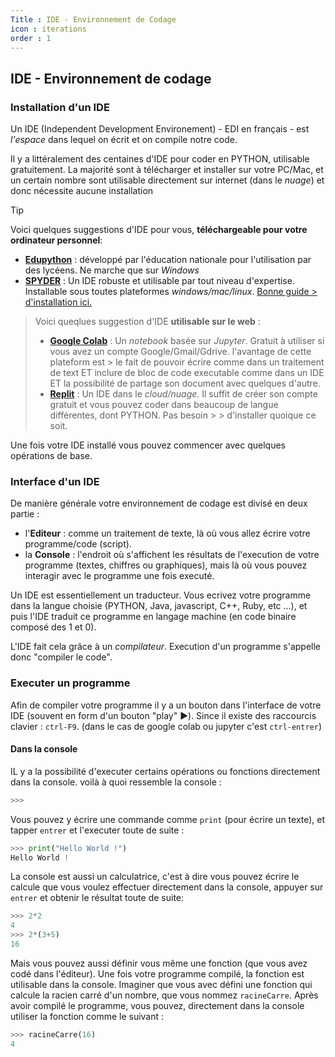 ```yaml
---
Title : IDE - Environnement de Codage
icon : iterations
order : 1
---
```


## IDE - Environnement de codage 

### Installation d'un IDE

Un IDE (Independent Development Environement) - EDI en français - est *l'espace* dans lequel on écrit et on compile notre code. 

Il y a littéralement des centaines d'IDE pour coder en PYTHON, utilisable gratuitement. La majorité sont à télécharger et installer sur votre PC/Mac, et un certain nombre sont utilisable directement sur internet (dans le *nuage*) et donc nécessite aucune installation 

> [!TIP]
> Voici quelques suggestions d'IDE pour vous, **téléchargeable pour votre ordinateur personnel**: 
> - **[Edupython](https://edupython.tuxfamily.org/#t%C3%A9l%C3%A9chargement)** : développé par l'éducation nationale pour l'utilisation par des lycéens. Ne marche que sur *Windows*
> - **[SPYDER](https://www.spyder-ide.org/download/)** : Un IDE robuste et utilisable par tout niveau d'expertise. Installable sous toutes plateformes *windows/mac/linux*. [Bonne guide > d'installation ici.](https://docs.spyder-ide.org/current/installation.html) 

> Voici queqlues suggestion d'IDE **utilisable sur le web** :
> - [**Google Colab**](https://colab.research.google.com/) : Un *notebook* basée sur *Jupyter*. Gratuit à utiliser si vous avez un compte Google/Gmail/Gdrive. l'avantage de cette plateform est > le fait de pouvoir écrire comme dans un traitement de text ET inclure de bloc de code executable comme dans un IDE ET la possibilité de partage son document avec quelques d'autre. 
> - [**Replit**](https://repl.it) : Un IDE dans le *cloud/nuage*. Il suffit de créer son compte gratuit et vous pouvez coder dans beaucoup de langue différentes, dont PYTHON. Pas besoin > > 
  d'installer quoique ce soit. 


Une fois votre IDE installé vous pouvez commencer avec quelques opérations de base. 

### Interface d'un IDE 

De manière générale votre environnement de codage est divisé en deux partie : 
- l'**Editeur** : comme un traitement de texte, là où vous allez écrire votre programme/code (script).
- la **Console** : l'endroit où s'affichent les résultats de l'execution de votre programme (textes, chiffres ou graphiques), mais là où vous pouvez interagir avec le programme une fois executé. 

Un IDE est essentiellement un traducteur. Vous ecrivez votre programme dans la langue choisie (PYTHON, Java, javascript, C++, Ruby, etc ...), et puis l'IDE traduit ce programme en langage machine (en code binaire composé des $1$ et $0$). 

L'IDE fait cela grâce à un *compilateur*. Execution d'un programme s'appelle donc "compiler le code". 

### Executer un programme 


Afin de compiler votre programme il y a un bouton dans l'interface de votre IDE (souvent en form d'un bouton "play" :arrow_forward:).  Since il existe des raccourcis clavier : `ctrl-F9`. (dans le cas de google colab ou jupyter c'est `ctrl-entrer`)

#### Dans la console

IL y a la possibilité d'executer certains opérations ou fonctions directement dans la console. voilà à quoi ressemble la console : 

```python
>>> 
```
Vous pouvez y écrire une commande comme `print` (pour écrire un texte), et tapper `entrer` et l'executer toute de suite : 

```python
>>> print("Hello World !")
Hello World ! 
```

La console est aussi un calculatrice, c'est à dire vous pouvez écrire le calcule que vous voulez effectuer directement dans la console, appuyer sur `entrer` et obtenir le résultat toute de suite: 
```python
>>> 2*2
4
>>> 2*(3+5)
16
```

Mais vous pouvez aussi définir vous même une fonction (que vous avez codé dans l'éditeur). Une fois votre programme compilé, la fonction est utilisable dans la console. Imaginer que vous avec défini une fonction qui calcule la racien carré d'un nombre, que vous nommez `racineCarre`. Après avoir compilé le programme, vous pouvez, directement dans la console utiliser la fonction comme le suivant : 

```python
>>> racineCarre(16)
4
```



